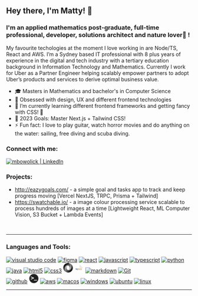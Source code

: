 ## Hey there, I'm Matty! 👋 

### I'm an applied mathematics post-graduate, full-time professional, developer, solutions architect and nature lover🌳 !

My favourite techologies at the moment I love working in are Node/TS, React and AWS. I’m a Sydney based IT professional with 8 plus years of experience in the digital and tech industry with a tertiary education background in Information Technology and Mathematics. Currently I work for Uber as a Partner Engineer helping scalably empower partners to adopt Uber’s products and services to derive optimal business value.

- 🎓 Masters in Mathematics and bachelor's in Computer Science
- 🤩 Obsessed with design, UX and different frontend technologies
- 🌱 I’m currently learning different frontend frameworks and getting fancy with CSS! 🤩  
- 🥅 2023 Goals: Master Next.js + Tailwind CSS!
- ⚡ Fun fact: I love to play guitar, watch horror movies and do anything on the water: sailing, free diving and scuba diving.

### Connect with me: 
[<img alt="mbowolick | LinkedIn" width="22px" src="https://cdn.jsdelivr.net/npm/simple-icons@v3/icons/linkedin.svg" />][linkedin]

### Projects: 
- http://eazygoals.com/ - a simple goal and tasks app to track and keep progress moving [Vercel NextJS, TRPC, Prisma + Tailwind]
- https://swatchable.io/ - a image colour processing service scalable to process hundreds of images at a time [Lightweight React, ML Computer Vision, S3 Bucket + Lambda Events]

<br />

---


### Languages and Tools:

[<img alt="visual studio code" width="26px" src="https://img.icons8.com/fluent/240/000000/visual-studio-code-2019.png" />](https://code.visualstudio.com/)
[<img alt="figma" width="26px" src="https://img.icons8.com/color/96/000000/figma--v1.png">](https://www.figma.com)
[<img alt="react" width="26px" src="https://img.icons8.com/office/240/000000/react.png" />](https://reactjs.org/)
[<img alt="javascript" width="26px" src="https://img.icons8.com/color/240/000000/javascript.png" />](https://developer.mozilla.org/en-US/docs/Web/JavaScript)
[<img alt="typescript" width="26px" src="https://img.icons8.com/color/96/000000/typescript.png" />](https://www.typescriptlang.org/)
[<img alt="python" width="26px" src="https://img.icons8.com/color/240/000000/python.png">](https://www.python.org/)
[<img alt="java" width="26px" src="https://img.icons8.com/color/240/000000/java-coffee-cup-logo.png">](https://docs.oracle.com/en/java/)
[<img alt="html5" width="26px" src="https://img.icons8.com/color/240/000000/html-5.png">](https://developer.mozilla.org/en-US/docs/Web/HTML)
[<img alt="css3" width="26px" src="https://img.icons8.com/color/240/000000/css3.png">](https://developer.mozilla.org/en-US/docs/Web/CSS)
[<img alt="json" width="26px" src="https://raw.githubusercontent.com/github/explore/80688e429a7d4ef2fca1e82350fe8e3517d3494d/topics/json/json.png">](https://www.json.org/json-en.html)
[<img alt="MySQL" width="26px" src="https://raw.githubusercontent.com/github/explore/80688e429a7d4ef2fca1e82350fe8e3517d3494d/topics/mysql/mysql.png">](https://dev.mysql.com/)
[<img alt="markdown" width="26px" src="https://img.icons8.com/ios-filled/100/000000/markdown.png">](https://www.markdownguide.org/)
[<img alt="Git" width="26px" src="https://img.icons8.com/color/240/000000/git.png">](https://git-scm.com/)
<br />
[<img alt="github" width="26px" src="https://img.icons8.com/ios-glyphs/240/000000/github.png">](https://github.com/)
[<img alt="terminal" width="26px" src="https://raw.githubusercontent.com/github/explore/80688e429a7d4ef2fca1e82350fe8e3517d3494d/topics/terminal/terminal.png">](https://docs.microsoft.com/en-us/windows/terminal/)
[<img alt="aws" width="26px" src="https://img.icons8.com/color/240/000000/amazon-web-services.png">](https://aws.amazon.com/)
[<img alt="macos" width="26px" src="https://img.icons8.com/officel/160/000000/mac-logo.png">](https://developer.apple.com/macos/)
[<img alt="windows" width="26px" src="https://img.icons8.com/color/240/000000/windows-10.png">](https://www.microsoft.com/en-us/windows)
[<img alt="ubuntu" width="26px" src="https://img.icons8.com/color/96/000000/ubuntu--v1.png">](https://ubuntu.com/)
[<img alt="linux" width="26px" src="https://img.icons8.com/color/96/000000/linux.png">](https://www.kernel.org/)


---


[linkedin]: https://www.linkedin.com/in/matthew-bowolick/
